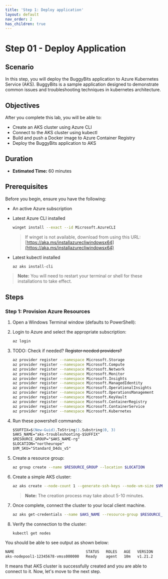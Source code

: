 ```yaml
---
title: 'Step 1: Deploy application'
layout: default
nav_order: 2
has_children: true
---
```


# Step 01 - Deploy Application

## Scenario

In this step, you will deploy the BuggyBits application to Azure Kubernetes Service (AKS). BuggyBits is a sample application designed to demonstrate common issues and troubleshooting techniques in kubernetes architecture.

## Objectives

After you complete this lab, you will be able to:

* Create an AKS cluster using Azure CLI
* Connect to the AKS cluster using kubectl
* Build and push a Docker image to Azure Container Registry
* Deploy the BuggyBits application to AKS

## Duration

* **Estimated Time:** 60 minutes

## Prerequisites

Before you begin, ensure you have the following:

* An active Azure subscription
* Latest Azure CLI installed

    ``` bash
    winget install --exact --id Microsoft.AzureCLI
    ```

    > If winget is not available, download from using this URL: [https://aka.ms/installazurecliwindowsx64](https://aka.ms/installazurecliwindowsx64)
* Latest kubectl installed

    ``` bash
    az aks install-cli
    ```

> **Note:** You will need to restart your terminal or shell for these installations to take effect.

## Steps

### Step 1: Provision Azure Resources

1. Open a Windows Terminal window (defaults to PowerShell):

2. Login to Azure and select the appropriate subscription:

    ``` bash
    az login
    ```

3. TODO: Check if needed? ~~Register needed providers?~~

    ``` bash
    az provider register --namespace Microsoft.Storage
    az provider register --namespace Microsoft.Compute
    az provider register --namespace Microsoft.Network
    az provider register --namespace Microsoft.Monitor
    az provider register --namespace Microsoft.Insights
    az provider register --namespace Microsoft.ManagedIdentity
    az provider register --namespace Microsoft.OperationalInsights
    az provider register --namespace Microsoft.OperationsManagement
    az provider register --namespace Microsoft.KeyVault
    az provider register --namespace Microsoft.ContainerRegistry
    az provider register --namespace Microsoft.ContainerService
    az provider register --namespace Microsoft.Kubernetes
    ```

4. Run these powershell commands:

    ```ps
    $SUFFIX=$(New-Guid).ToString().Substring(0, 3)
    $AKS_NAME="aks-troubleshooting-$SUFFIX"
    $RESOURCE_GROUP="$AKS_NAME-rg"
    $LOCATION="northeurope"
    $VM_SKU="Standard_D4ds_v5"
    ```

5. Create a resource group:

    ``` bash
    az group create --name $RESOURCE_GROUP --location $LOCATION
    ```

6. Create a simple AKS cluster:

    ``` bash
    az aks create --node-count 1 --generate-ssh-keys --node-vm-size $VM_SKU --name $AKS_NAME --resource-group $RESOURCE_GROUP
    ```

    > **Note:** The creation process may take about 5-10 minutes.

7. Once complete, connect the cluster to your local client machine.

    ``` bash
    az aks get-credentials --name $AKS_NAME --resource-group $RESOURCE_GROUP
    ```

8. Verify the connection to the cluster:

    ``` bash
    kubectl get nodes
    ```

You should be able to see output as shown below:

``` bash
NAME                                STATUS   ROLES   AGE   VERSION
aks-nodepool1-12345678-vmss000000   Ready    agent   10m   v1.21.2
```

It means that AKS cluster is successfully created and you are able to connect to it. Now, let's move to the next step.